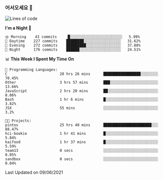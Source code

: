 ### 어서오세요 👋

<!--START_SECTION:waka-->
![Lines of code](https://img.shields.io/badge/From%20Hello%20World%20I%27ve%20Written-375507%20lines%20of%20code-blue)

**I'm a Night 🦉** 

```text
🌞 Morning    43 commits     █░░░░░░░░░░░░░░░░░░░░░░░░   5.99% 
🌆 Daytime    227 commits    ████████░░░░░░░░░░░░░░░░░   31.62% 
🌃 Evening    272 commits    █████████░░░░░░░░░░░░░░░░   37.88% 
🌙 Night      176 commits    ██████░░░░░░░░░░░░░░░░░░░   24.51%

```


📊 **This Week I Spent My Time On** 

```text
💬 Programming Languages: 
C                        20 hrs 26 mins      █████████████████░░░░░░░░   70.45% 
Other                    3 hrs 57 mins       ███░░░░░░░░░░░░░░░░░░░░░░   13.66% 
JavaScript               2 hrs 20 mins       ██░░░░░░░░░░░░░░░░░░░░░░░   8.06% 
Bash                     1 hr 6 mins         █░░░░░░░░░░░░░░░░░░░░░░░░   3.82% 
JSX                      55 mins             ░░░░░░░░░░░░░░░░░░░░░░░░░   3.2%

🐱‍💻 Projects: 
pintos                   25 hrs 40 mins      ██████████████████████░░░   88.47% 
hci-bookie               1 hr 41 mins        █░░░░░░░░░░░░░░░░░░░░░░░░   5.84% 
kaifood                  1 hr 37 mins        █░░░░░░░░░░░░░░░░░░░░░░░░   5.59% 
team13                   0 secs              ░░░░░░░░░░░░░░░░░░░░░░░░░   0.05% 
sandbox                  0 secs              ░░░░░░░░░░░░░░░░░░░░░░░░░   0.04%

```


 Last Updated on 09/06/2021
<!--END_SECTION:waka-->
